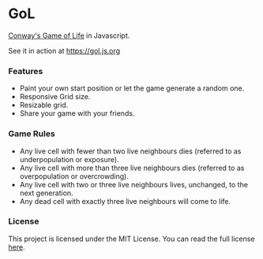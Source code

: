 # GoL
[Conway's Game of Life](https://en.wikipedia.org/wiki/Conway%27s_Game_of_Life) in Javascript.

See it in action at https://gol.js.org

### Features
- Paint your own start position or let the game generate a random one.
- Responsive Grid size.
- Resizable grid.
- Share your game with your friends.

### Game Rules
- Any live cell with fewer than two live neighbours dies (referred to as underpopulation or exposure).
- Any live cell with more than three live neighbours dies (referred to as overpopulation or overcrowding).
- Any live cell with two or three live neighbours lives, unchanged, to the next generation.
- Any dead cell with exactly three live neighbours will come to life.

### License
This project is licensed under the MIT License. You can read the full license [here](LICENSE).

